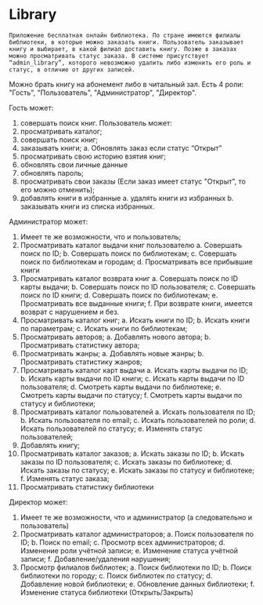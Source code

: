 # Library
	Приложение бесплатная онлайн библиотека. По стране имеются филиалы библиотеки, в которые можно заказать книги. Пользователь заказывает книгу и выбирает, в какой филиал доставить книгу. Позже в заказах можно просматривать статус заказа. В системе присутствует  “admin_library”, которого невозможно удалить либо изменить его роль и статус, в отличие от других записей.
 Можно брать книгу на абонемент либо в читальный зал.
 Есть 4 роли: "Гость", "Пользователь", "Администратор", "Директор".

 Гость может: 
1.	совершать поиск книг.
 Пользователь может:
1.	просматривать каталог;
2.	совершать поиск книг;
3.	заказывать книги;
a.	Обновлять заказ если статус “Открыт”
4.	просматривать свою историю взятия книг;
5.	обновлять свои личные данные
6.	обновлять пароль;
7.	просматривать свои заказы (Если заказ имеет статус "Открыт", то его можно отменить);
8.	добавлять книги в избранные
a.	удалять книги из избранных
b.	заказывать книги из списка избранных.

Администратор может:
1.	Имеет те же возможности, что и пользователь;
2.	Просматривать каталог выдачи книг пользователю
a.	Совершать поиск по ID;
b.	Совершать поиск по библиотекам;
c.	Совершать поиск по библиотекам и городам;
d.	Просматривать все прибывшие книги
3.	Просматривать каталог возврата книг
a.	Совершать поиск по ID карты выдачи;
b.	Совершать поиск по ID пользователя;
c.	Совершать поиск по ID книги;
d.	Совершать поиск по библиотекам;
e.	Просматривать все выданные книги;
f.	При возврате книги, имеется  возврат с нарушением и без.
4.	Просматривать каталог книг;
a.	Искать книги по ID;
b.	Искать книги по параметрам;
c.	Искать книги по библиотекам;
5.	Просматривать авторов;
a.	Добавлять нового автора;
b.	Просматривать статистику автора;
6.	Просматривать жанры;
a.	Добавлять новые жанры;
b.	Просматривать статистику жанров;
7.	Просматривать каталог карт выдачи
a.	Искать карты выдачи по ID;
b.	Искать карты выдачи по ID книги;
c.	Искать карты выдачи по ID пользователя;
d.	Смотреть карты выдачи по библиотеке;
e.	Смотреть карты выдачи по статусу;
f.	Смотреть карты выдачи по статусу и библиотеки;
8.	Просматривать каталог пользователей
a.	Искать пользователя по ID;
b.	Искать пользователя по email;
c.	Искать пользователей по роли;
d.	Искать пользователей по статусу;
e.	Изменять статус пользователей;
9.	Добавлять книгу;
10.	Просматривать каталог заказов;
a.	Искать заказы по ID;
b.	Искать заказы по ID пользователя;
c.	Искать заказы по библиотеке;
d.	Искать заказы по статусу;
e.	Искать заказы по статусу и библиотеке;
f.	Изменять статус заказа;
11.	Просматривать статистику библиотеки

Директор может:
1.	Имеет те же возможности, что и администратор (а следовательно и пользователь)
2.	Просматривать каталог администраторов;
a.	Поиск пользователя по ID;
b.	Поиск по email;
c.	Просмотр всех администраторов;
d.	Изменение роли учётной записи;
e.	Изменение статуса учётной записи;
f.	Добавление/удаления нарушения;
3.	Просмотр филиалов библиотек;
a.	Поиск библиотеки по ID;
b.	Поиск библиотеки по городу;
c.	Поиск библиотек по статусу;
d.	Добавление новой библиотеки;
e.	Обновление данных библиотеки;
f.	Изменение статуса библиотеки (Открыть/Закрыть)
